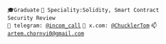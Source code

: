 <code>🎓Graduate</code>
<code>👷 Speciality:Solidity, Smart Contract Security Review</code><br>
<code>💬 telegram: [@incom_call](https://t.me/incom_call)</code>
<code>💬 x.com: [@ChucklerTom](https://x.com/ChucklerTom)</code>
<code>📫 [artem.chornyi0@gmail.com](mailto:artem.chornyi0@gmail.com)</code>
